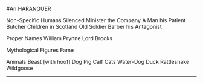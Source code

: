 #An HARANGUER

Non-Specific Humans
Silenced Minister
the Company
A Man
his Patient
Butcher
Children in Scotland
Old Soldier
Barber
his Antagonist

Proper Names
William Prynne
Lord Brooks

Mythological Figures
Fame

Animals
Beast [with hoof]
Dog
Pig
Calf
Cats
Water-Dog
Duck
Rattlesnake
Wildgoose


---


